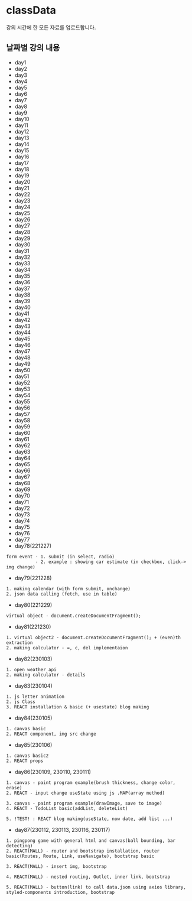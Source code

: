 # classData
강의 시간에 한 모든 자료를 업로드합니다.

## 날짜별 강의 내용
* day1
* day2
* day3
* day4
* day5
* day6
* day7
* day8
* day9
* day10
* day11
* day12
* day13
* day14
* day15
* day16
* day17
* day18
* day19
* day20
* day21
* day22
* day23
* day24
* day25
* day26
* day27
* day28
* day29
* day30
* day31
* day32
* day33
* day34
* day35
* day36
* day37
* day38
* day39
* day40
* day41
* day42
* day43
* day44
* day45
* day46
* day47
* day48
* day49
* day50
* day51
* day52
* day53
* day54
* day55
* day56
* day57
* day58
* day59
* day60
* day61
* day62
* day63
* day64
* day65
* day66
* day67
* day68
* day69
* day70
* day71
* day72
* day73
* day74
* day75
* day76
* day77
* day78(221227)
```
form event - 1. submit (in select, radio)
           - 2. example : showing car estimate (in checkbox, click-> img change)
```
* day79(221228)
```
1. making calendar (with form submit, onchange)
2. json data calling (fetch, use in table)
```
* day80(221229)
```
virtual object - document.createDocumentFragment();
```
* day81(221230)
```
1. virtual object2 - document.createDocumentFragment(); + (even)th extraction
2. making calculator - =, c, del implementaion
```
* day82(230103)
```
1. open weather api
2. making calculator - details
```
* day83(230104)
```
1. js letter animation
2. js Class
3. REACT installation & basic (+ usestate) blog making
```
* day84(230105)
```
1. canvas basic
2. REACT component, img src change
```
* day85(230106)
```
1. canvas basic2
2. REACT props
```
* day86(230109, 230110, 230111)
```
1. canvas - paint program example(brush thickness, change color, erase)
2. REACT - input change useState using js .MAP(array method)

3. canvas - paint program example(drawImage, save to image)
4. REACT - TodoList basic(addList, deleteList)

5. !TEST! : REACT blog making(useState, now date, add list ...)
```
* day87(230112, 230113, 230116, 230117)
```
1. pingpong game with general html and canvas(ball bounding, bar detecting)
2. REACT(MALL) - router and bootstrap installation, router basic(Routes, Route, Link, useNavigate), bootstrap basic

3. REACT(MALL) - insert img, bootstrap

4. REACT(MALL) - nested routing, Outlet, inner link, bootstrap

5. REACT(MALL) - button(link) to call data.json using axios library, styled-components introduction, bootstrap
```
